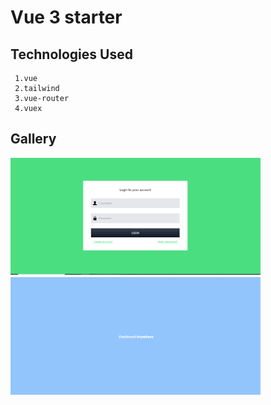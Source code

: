 # Vue 3 starter 

## Technologies Used
     1.vue
     2.tailwind
     3.vue-router
     4.vuex


## Gallery

<img src="./readme/login.png" width="400">   &nbsp;  &nbsp;
<img src="./readme/dashboard.png" width="400"> 
